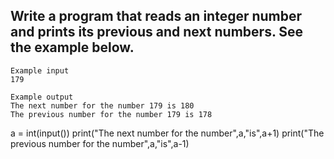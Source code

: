 ## Write a program that reads an integer number and prints its previous and next numbers. See the example below.
```
Example input
179

Example output
The next number for the number 179 is 180
The previous number for the number 179 is 178
```

a = int(input())
print("The next number for the number",a,"is",a+1)
print("The previous number for the number",a,"is",a-1)

